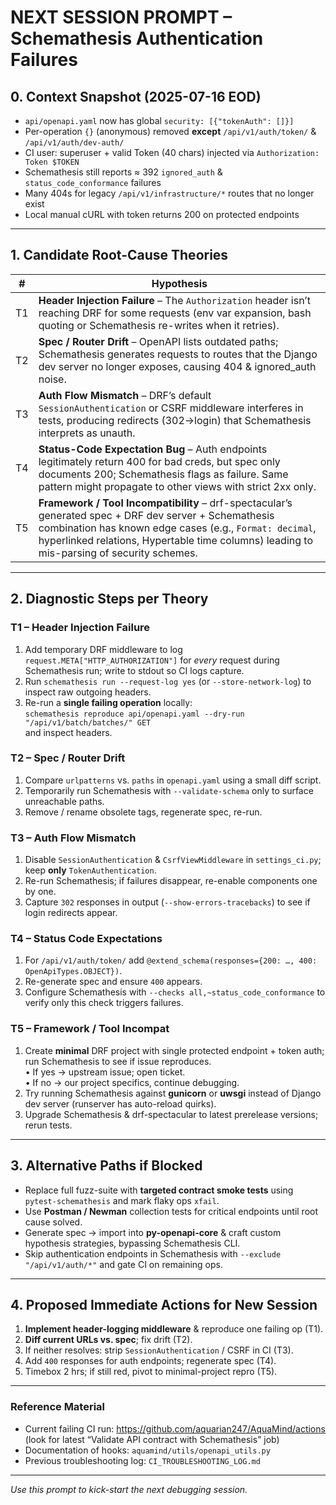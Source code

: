 # NEXT SESSION PROMPT – Schemathesis Authentication Failures

## 0. Context Snapshot (2025-07-16 EOD)
* `api/openapi.yaml` now has global `security: [{"tokenAuth": []}]`
* Per-operation `{}` (anonymous) removed **except** `/api/v1/auth/token/` & `/api/v1/auth/dev-auth/`
* CI user: superuser + valid Token (40 chars) injected via `Authorization: Token $TOKEN`
* Schemathesis still reports ≈ 392 `ignored_auth` & `status_code_conformance` failures
* Many 404s for legacy `/api/v1/infrastructure/*` routes that no longer exist
* Local manual cURL with token returns 200 on protected endpoints

---

## 1. Candidate Root-Cause Theories

| # | Hypothesis |
|---|------------|
| T1 | **Header Injection Failure** – The `Authorization` header isn’t reaching DRF for some requests (env var expansion, bash quoting or Schemathesis re-writes when it retries). |
| T2 | **Spec / Router Drift** – OpenAPI lists outdated paths; Schemathesis generates requests to routes that the Django dev server no longer exposes, causing 404 & ignored_auth noise. |
| T3 | **Auth Flow Mismatch** – DRF’s default `SessionAuthentication` or CSRF middleware interferes in tests, producing redirects (302→login) that Schemathesis interprets as unauth. |
| T4 | **Status-Code Expectation Bug** – Auth endpoints legitimately return 400 for bad creds, but spec only documents 200; Schemathesis flags as failure. Same pattern might propagate to other views with strict 2xx only. |
| T5 | **Framework / Tool Incompatibility** – drf-spectacular’s generated spec + DRF dev server + Schemathesis combination has known edge cases (e.g., `Format: decimal`, hyperlinked relations, Hypertable time columns) leading to mis-parsing of security schemes. |

---

## 2. Diagnostic Steps per Theory

### T1 – Header Injection Failure
1. Add temporary DRF middleware to log `request.META["HTTP_AUTHORIZATION"]` for *every* request during Schemathesis run; write to stdout so CI logs capture.
2. Run `schemathesis run --request-log yes` (or `--store-network-log`) to inspect raw outgoing headers.
3. Re-run a **single failing operation** locally:  
   `schemathesis reproduce api/openapi.yaml --dry-run "/api/v1/batch/batches/" GET`  
   and inspect headers.

### T2 – Spec / Router Drift
1. Compare `urlpatterns` vs. `paths` in `openapi.yaml` using a small diff script.
2. Temporarily run Schemathesis with `--validate-schema` only to surface unreachable paths.
3. Remove / rename obsolete tags, regenerate spec, re-run.

### T3 – Auth Flow Mismatch
1. Disable `SessionAuthentication` & `CsrfViewMiddleware` in `settings_ci.py`; keep **only** `TokenAuthentication`.
2. Re-run Schemathesis; if failures disappear, re-enable components one by one.
3. Capture `302` responses in output (`--show-errors-tracebacks`) to see if login redirects appear.

### T4 – Status Code Expectations
1. For `/api/v1/auth/token/` add `@extend_schema(responses={200: …, 400: OpenApiTypes.OBJECT})`.
2. Re-generate spec and ensure `400` appears.
3. Configure Schemathesis with `--checks all,~status_code_conformance` to verify only this check triggers failures.

### T5 – Framework / Tool Incompat
1. Create **minimal** DRF project with single protected endpoint + token auth; run Schemathesis to see if issue reproduces.  
   • If yes → upstream issue; open ticket.  
   • If no  → our project specifics, continue debugging.
2. Try running Schemathesis against **gunicorn** or **uwsgi** instead of Django dev server (runserver has auto-reload quirks).
3. Upgrade Schemathesis & drf-spectacular to latest prerelease versions; rerun tests.

---

## 3. Alternative Paths if Blocked

* Replace full fuzz-suite with **targeted contract smoke tests** using `pytest-schemathesis` and mark flaky ops `xfail`.
* Use **Postman / Newman** collection tests for critical endpoints until root cause solved.
* Generate spec → import into **py-openapi-core** & craft custom hypothesis strategies, bypassing Schemathesis CLI.
* Skip authentication endpoints in Schemathesis with `--exclude "/api/v1/auth/*"` and gate CI on remaining ops.

---

## 4. Proposed Immediate Actions for New Session

1. **Implement header-logging middleware** & reproduce one failing op (T1).  
2. **Diff current URLs vs. spec**; fix drift (T2).  
3. If neither resolves: strip `SessionAuthentication` / CSRF in CI (T3).  
4. Add `400` responses for auth endpoints; regenerate spec (T4).  
5. Timebox 2 hrs; if still red, pivot to minimal-project repro (T5).

---

### Reference Material
* Current failing CI run: https://github.com/aquarian247/AquaMind/actions (look for latest “Validate API contract with Schemathesis” job)
* Documentation of hooks: `aquamind/utils/openapi_utils.py`
* Previous troubleshooting log: `CI_TROUBLESHOOTING_LOG.md`

---

_Use this prompt to kick-start the next debugging session._  
